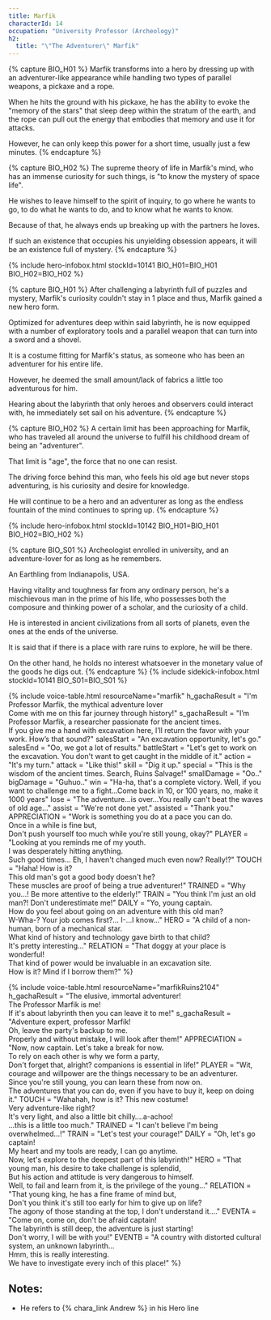 ```yaml
---
title: Marfik
characterId: 14
occupation: "University Professor (Archeology)"
h2:
  title: "\"The Adventurer\" Marfik"
---
```

{% capture BIO_H01 %}
Marfik transforms into a hero by dressing up with an adventurer-like appearance while handling two types of parallel weapons, a pickaxe and a rope.

When he hits the ground with his pickaxe, he has the ability to evoke the "memory of the stars" that sleep deep within the stratum of the earth, and the rope can pull out the energy that embodies that memory and use it for attacks. 

However, he can only keep this power for a short time, usually just a few minutes.
{% endcapture %}

{% capture BIO_H02 %}
The supreme theory of life in Marfik's mind, who has an immense curiosity for such things, is "to know the mystery of space life". 

He wishes to leave himself to the spirit of inquiry, to go where he wants to go, to do what he wants to do, and to know what he wants to know. 

Because of that, he always ends up breaking up with the partners he loves. 

If such an existence that occupies his unyielding obsession appears, it will be an existence full of mystery.
{% endcapture %}

{% include hero-infobox.html stockId=10141 BIO_H01=BIO_H01 BIO_H02=BIO_H02 %}

{% capture BIO_H01 %}
After challenging a labyrinth full of puzzles and mystery, Marfik's curiosity couldn't stay in 1 place and thus, Marfik gained a new hero form. 

Optimized for adventures deep within said labyrinth, he is now equipped with a number of exploratory tools and a parallel weapon that can turn into a sword and a shovel. 

It is a costume fitting for Marfik's status, as someone who has been an adventurer for his entire life.

However, he deemed the small amount/lack of fabrics a little too adventurous for him. 

Hearing about the labyrinth that only heroes and observers could interact with, he immediately set sail on his adventure.
{% endcapture %}

{% capture BIO_H02 %}
A certain limit has been approaching for Marfik, who has traveled all around the universe to fulfill his childhood dream of being an "adventurer".  

That limit is "age", the force that no one can resist.

The driving force behind this man, who feels his old age but never stops adventuring, is his curiosity and desire for knowledge.  

He will continue to be a hero and an adventurer as long as the endless fountain of the mind continues to spring up.
{% endcapture %}

{% include hero-infobox.html stockId=10142 BIO_H01=BIO_H01 BIO_H02=BIO_H02 %}

{% capture BIO_S01 %}
Archeologist enrolled in university, and an adventure-lover for as long as he remembers. 

An Earthling from Indianapolis, USA. 

Having vitality and toughness far from any ordinary person, he's a mischievous man in the prime of his life, who possesses both the composure and thinking power of a scholar, and the curiosity of a child.

He is interested in ancient civilizations from all sorts of planets, even the ones at the ends of the universe. 

It is said that if there is a place with rare ruins to explore, he will be there. 

On the other hand, he holds no interest whatsoever in the monetary value of the goods he digs out.
{% endcapture %}
{% include sidekick-infobox.html stockId=10141 BIO_S01=BIO_S01 %}

{% include voice-table.html resourceName="marfik"
h_gachaResult = "I'm Professor Marfik, the mythical adventure lover<br>Come with me on this far journey through history!"
s_gachaResult = "I’m Professor Marfik, a researcher passionate for the ancient times.<br>If you give me a hand with excavation here, I’ll return the favor with your work. How’s that sound?"
salesStart = "An excavation opportunity, let's go."
salesEnd = "Oo, we got a lot of results."
battleStart = "Let's get to work on the excavation. You don't want to get caught in the middle of it."
action = "It's my turn."
attack = "Like this!"
skill = "Dig it up."
special = "This is the wisdom of the ancient times. Search, Ruins Salvage!"
smallDamage = "Oo.."
bigDamage = "Guhuo.."
win = "Ha-ha, that's a complete victory. Well, if you want to challenge me to a fight...Come back in 10, or 100 years, no, make it 1000 years"
lose = "The adventure...is over...You really can't beat the waves of old age..."
assist = "We're not done yet."
assisted = "Thank you."
APPRECIATION = "Work is something you do at a pace you can do.<br>Once in a while is fine but,<br>Don't push yourself too much while you're still young, okay?"
PLAYER = "Looking at you reminds me of my youth.<br>I was desperately hitting anything.<br>Such good times... Eh, I haven't changed much even now? Really!?"
TOUCH = "Haha! How is it?<br>This old man's got a good body doesn't he?<br>These muscles are proof of being a true adventurer!"
TRAINED = "Why you...! Be more attentive to the elderly!"
TRAIN = "You think I'm just an old man?! Don't underestimate me!"
DAILY = "Yo, young captain.<br>How do you feel about going on an adventure with this old man?<br>W-Wha-? Your job comes first?... I-...I know..."
HERO =  "A child of a non-human, born of a mechanical star.<br>What kind of history and technology gave birth to that child?<br>It's pretty interesting..."
RELATION = "That doggy at your place is wonderful!<br>That kind of power would be invaluable in an excavation site.<br>How is it? Mind if I borrow them?"
%}

{% include voice-table.html resourceName="marfikRuins2104"
h_gachaResult = "The elusive, immortal adventurer!<br>The Professor Marfik is me!<br>If it's about labyrinth then you can leave it to me!"
s_gachaResult = "Adventure expert, professor Marfik!<br>Oh, leave the party's backup to me.<br>Properly and without mistake, I will look after them!"
APPRECIATION = "Now, now captain. Let's take a break for now.<br>To rely on each other is why we form a party,<br>Don't forget that, alright? companions is essential in life!"
PLAYER = "Wit, courage and willpower are the things necessary to be an adventurer.<br>Since you're still young, you can learn these from now on.<br>The adventures that you can do, even if you have to buy it, keep on doing it."
TOUCH = "Wahahah, how is it? This new costume!<br>Very adventure-like right?<br>It's very light, and also a little bit chilly….a-achoo!<br>…this is a little too much."
TRAINED = "I can't believe I'm being overwhelmed…!"
TRAIN = "Let's test your courage!"
DAILY = "Oh, let's go captain!<br>My heart and my tools are ready, I can go anytime.<br>Now, let's explore to the deepest part of this labyrinth!"
HERO =  "That young man, his desire to take challenge is splendid,<br>But his action and attitude is very dangerous to himself.<br>Well, to fail and learn from it, is the privilege of the young…"
RELATION = "That young king, he has a fine frame of mind but,<br>Don't you think it's still too early for him to give up on life?<br>The agony of those standing at the top, I don't understand it…."
EVENTA = "Come on, come on, don't be afraid captain!<br>The labyrinth is still deep, the adventure is just starting!<br>Don't worry, I will be with you!"
EVENTB = "A country with distorted cultural system, an unknown labyrinth…<br>Hmm, this is really interesting.<br>We have to investigate every inch of this place!"
%}

## Notes:

- He refers to {% chara_link Andrew %} in his Hero line
